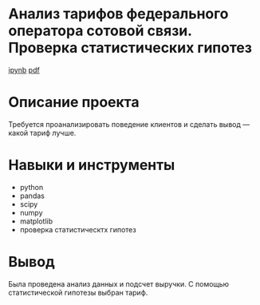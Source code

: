 # Анализ тарифов федерального оператора сотовой связи. Проверка статистических гипотез #
[ipynb](https://github.com/zagirovaaa/Portfolio/blob/main/Анализ%20данных%20сотового%20оператора/mobile%20operator%20tariffs.ipynb)
[pdf](https://github.com/zagirovaaa/Portfolio/blob/main/Анализ%20данных%20сотового%20оператора/mobile_operator_tariffs.pdf)

# Описание проекта #
Требуется проанализировать поведение клиентов и сделать вывод — какой тариф лучше.

# Навыки и инструменты #
- python
- pandas
- scipy
- numpy
- matplotlib
- проверка статистическтх гипотез

# Вывод #
Была проведена анализ данных и подсчет выручки. С помощью статистической гипотезы выбран тариф.
